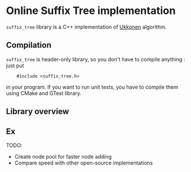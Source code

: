 Online Suffix Tree implementation
==========================

`suffix_tree` library is a C++ implementation of
[Ukkonen](http://www.cs.helsinki.fi/u/ukkonen/SuffixT1withFigs.pdf) algorithm.


## Compilation ## 
`suffix_tree` is header-only library, so you don't have to compile anything :
just put
        
        #include <suffix_tree.h> 

in your program. If you want to run unit tests, you have to compile them using
CMake and GTest library.


## Library overview ##


## Ex

TODO:
  - Create node pool for faster node adding
  - Compare speed with other open-source implementations
